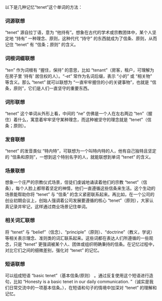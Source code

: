 以下是几种记忆“tenet”这个单词的方法：

### 词源联想
“tenet” 源自拉丁语，意为 “他持有”。想象在古代的学术或宗教团体中，某个人坚定地 “持有” 一种理念、原则，这种代代 “持守” 的东西就成为了信条、原则，从而记住 “tenet” 有 “信条；原则” 的含义。

### 词根词缀联想
“ten” 作为词根有 “握住，保持” 的意思，比如 “tenant”（房客，租户，可理解为在房子里 ‘持有’ 居住权的人）。“-et” 常作为名词后缀，表示 “小的” 或 “相关物” 等含义。那么 “tenet” 就可以联想为 “一直牢牢握住的小的关键事物”，也就是 “信条，原则”，它们是人们一直坚守的重要东西。

### 词形联想
“tenet” 这个单词从外形上看，中间的 “ne” 仿佛是一个人在左右两边 “ten”（握住）着什么，寓意着牢牢坚守某种理念，而这种被坚守的理念就是 “tenet”（信条；原则）。

### 发音联想
“tenet” 的发音类似 “特内特”，可联想为一个叫特内特的人，他有自己独特且坚定的 “信条和原则”，一想到这个特别名字的人，就能联想到单词 “tenet” 的含义。

### 场景联想
想象一个庄严的宗教仪式场景，信徒们虔诚地诵读着他们的宗教 “tenet”（信条），每个人脸上都带着坚定的神情，他们一直遵循这些信条来生活。这个生动的场景能帮助你将 “tenet” 与 “信条” 的含义紧密联系起来。再比如，在一个公司的创业初期会议上，创始人强调着公司发展要遵循的核心 “tenet”（原则），大家认真记录并牢记，这样通过商业场景记住单词。

### 相关词汇联想
将 “tenet” 与 “belief”（信念）、“principle”（原则）、“doctrine”（教义，学说）等相关表示理念、准则类的词汇联系起来。这些词都在表达人们所遵循的一些观念，只是 “tenet” 更强调被某个人、团体或组织明确秉持的信条。在记忆过程中，对比它们之间的细微差别，强化对 “tenet” 的记忆。

### 短语联想
可以组成短语 “basic tenet”（基本信条/原则） 。通过反复使用这个短语进行造句，比如 “Honesty is a basic tenet in our daily communication. ”（诚实是我们日常交流中的一项基本信条。），在短语和句子的情境中加深对 “tenet” 的理解和记忆。 